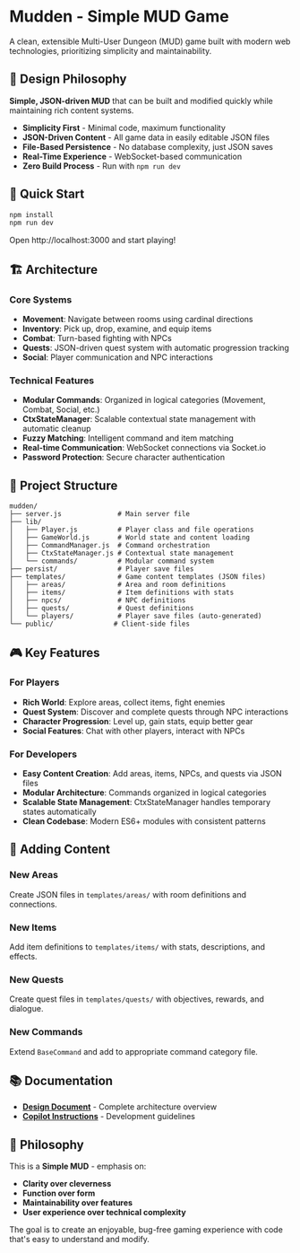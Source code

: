 # Mudden - Simple MUD Game

A clean, extensible Multi-User Dungeon (MUD) game built with modern web technologies, prioritizing simplicity and maintainability.

## 🎯 Design Philosophy

**Simple, JSON-driven MUD** that can be built and modified quickly while maintaining rich content systems.

- **Simplicity First** - Minimal code, maximum functionality
- **JSON-Driven Content** - All game data in easily editable JSON files
- **File-Based Persistence** - No database complexity, just JSON saves
- **Real-Time Experience** - WebSocket-based communication
- **Zero Build Process** - Run with `npm run dev`

## 🚀 Quick Start

```bash
npm install
npm run dev
```

Open http://localhost:3000 and start playing!

## 🏗️ Architecture

### Core Systems
- **Movement**: Navigate between rooms using cardinal directions
- **Inventory**: Pick up, drop, examine, and equip items
- **Combat**: Turn-based fighting with NPCs
- **Quests**: JSON-driven quest system with automatic progression tracking
- **Social**: Player communication and NPC interactions

### Technical Features
- **Modular Commands**: Organized in logical categories (Movement, Combat, Social, etc.)
- **CtxStateManager**: Scalable contextual state management with automatic cleanup
- **Fuzzy Matching**: Intelligent command and item matching
- **Real-time Communication**: WebSocket connections via Socket.io
- **Password Protection**: Secure character authentication

## 📁 Project Structure

```
mudden/
├── server.js              # Main server file
├── lib/
│   ├── Player.js          # Player class and file operations
│   ├── GameWorld.js       # World state and content loading
│   ├── CommandManager.js  # Command orchestration
│   ├── CtxStateManager.js # Contextual state management
│   └── commands/          # Modular command system
├── persist/               # Player save files
├── templates/             # Game content templates (JSON files)
│   ├── areas/             # Area and room definitions
│   ├── items/             # Item definitions with stats
│   ├── npcs/              # NPC definitions
│   ├── quests/            # Quest definitions
│   └── players/           # Player save files (auto-generated)
└── public/               # Client-side files
```

## 🎮 Key Features

### For Players
- **Rich World**: Explore areas, collect items, fight enemies
- **Quest System**: Discover and complete quests through NPC interactions
- **Character Progression**: Level up, gain stats, equip better gear
- **Social Features**: Chat with other players, interact with NPCs

### For Developers
- **Easy Content Creation**: Add areas, items, NPCs, and quests via JSON files
- **Modular Architecture**: Commands organized in logical categories
- **Scalable State Management**: CtxStateManager handles temporary states automatically
- **Clean Codebase**: Modern ES6+ modules with consistent patterns

## 🔧 Adding Content

### New Areas
Create JSON files in `templates/areas/` with room definitions and connections.

### New Items
Add item definitions to `templates/items/` with stats, descriptions, and effects.

### New Quests
Create quest files in `templates/quests/` with objectives, rewards, and dialogue.

### New Commands
Extend `BaseCommand` and add to appropriate command category file.

## 📚 Documentation

- **[Design Document](mudden-design.md)** - Complete architecture overview
- **[Copilot Instructions](.github/copilot-instructions.md)** - Development guidelines

## 🎯 Philosophy

This is a **Simple MUD** - emphasis on:
- **Clarity over cleverness**
- **Function over form** 
- **Maintainability over features**
- **User experience over technical complexity**

The goal is to create an enjoyable, bug-free gaming experience with code that's easy to understand and modify.
